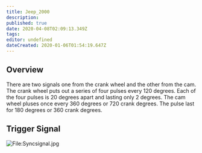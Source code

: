```yaml
---
title: Jeep_2000
description: 
published: true
date: 2020-04-08T02:09:13.349Z
tags: 
editor: undefined
dateCreated: 2020-01-06T01:54:19.647Z
---
```


Overview
--------

There are two signals one from the crank wheel and the other from the cam. The crank wheel puts out a series of four pulses every 120 degrees. Each of the four pulses is 20 degrees apart and lasting only 2 degrees. The cam wheel pluses once every 360 degrees or 720 crank degrees. The pulse last for 180 degrees or 360 crank degrees.

Trigger Signal
--------------

![<File:Syncsignal.jpg>](Syncsignal.jpg "File:Syncsignal.jpg")